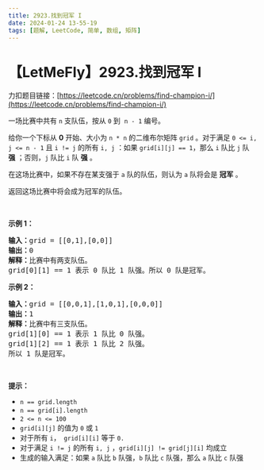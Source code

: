 ```yaml
---
title: 2923.找到冠军 I
date: 2024-01-24 13-55-19
tags: [题解, LeetCode, 简单, 数组, 矩阵]
---
```


# 【LetMeFly】2923.找到冠军 I

力扣题目链接：[https://leetcode.cn/problems/find-champion-i/](https://leetcode.cn/problems/find-champion-i/)

<p>一场比赛中共有 <code>n</code> 支队伍，按从 <code>0</code> 到&nbsp; <code>n - 1</code> 编号。</p>

<p>给你一个下标从 <strong>0</strong> 开始、大小为 <code>n * n</code> 的二维布尔矩阵 <code>grid</code> 。对于满足&nbsp;<code>0 &lt;= i, j &lt;= n - 1</code> 且 <code>i != j</code> 的所有 <code>i, j</code> ：如果 <code>grid[i][j] == 1</code>，那么 <code>i</code> 队比 <code>j</code> 队 <strong>强</strong> ；否则，<code>j</code> 队比 <code>i</code> 队 <strong>强</strong> 。</p>

<p>在这场比赛中，如果不存在某支强于 <code>a</code> 队的队伍，则认为 <code>a</code> 队将会是 <strong>冠军</strong> 。</p>

<p>返回这场比赛中将会成为冠军的队伍。</p>

<p>&nbsp;</p>

<p><strong>示例 1：</strong></p>

<pre>
<strong>输入：</strong>grid = [[0,1],[0,0]]
<strong>输出：</strong>0
<strong>解释：</strong>比赛中有两支队伍。
grid[0][1] == 1 表示 0 队比 1 队强。所以 0 队是冠军。
</pre>

<p><strong>示例 2：</strong></p>

<pre>
<strong>输入：</strong>grid = [[0,0,1],[1,0,1],[0,0,0]]
<strong>输出：</strong>1
<strong>解释：</strong>比赛中有三支队伍。
grid[1][0] == 1 表示 1 队比 0 队强。
grid[1][2] == 1 表示 1 队比 2 队强。
所以 1 队是冠军。
</pre>

<p>&nbsp;</p>

<p><strong>提示：</strong></p>

<ul>
	<li><code>n == grid.length</code></li>
	<li><code>n == grid[i].length</code></li>
	<li><code>2 &lt;= n &lt;= 100</code></li>
	<li><code>grid[i][j]</code> 的值为 <code>0</code> 或 <code>1</code><meta charset="UTF-8" /></li>
	<li>对于所有&nbsp;<code>i</code>，<code> grid[i][i]</code>&nbsp;等于&nbsp;<code>0.</code></li>
	<li>对于满足&nbsp;<code>i != j</code> 的所有 <code>i, j</code> ，<code>grid[i][j] != grid[j][i]</code> 均成立</li>
	<li>生成的输入满足：如果 <code>a</code> 队比 <code>b</code> 队强，<code>b</code> 队比 <code>c</code> 队强，那么 <code>a</code> 队比 <code>c</code> 队强</li>
</ul>


    